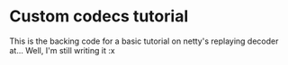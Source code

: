 Custom codecs tutorial
======================

This is the backing code for a basic tutorial on netty's replaying decoder at... Well, I'm still writing it :x

